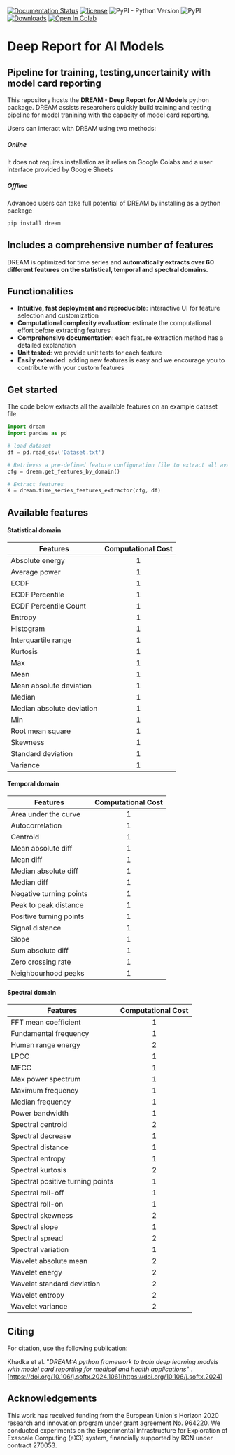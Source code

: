 [![Documentation Status](https://readthedocs.org/projects/dream/badge/?version=latest)](https://dream.readthedocs.io/en/latest/?badge=latest)
[![license](https://img.shields.io/badge/License-BSD%203-brightgreen)](https://github.com/piinyin/dream/blob/master/LICENSE.txt)
![PyPI - Python Version](https://img.shields.io/pypi/pyversions/dream)
![PyPI](https://img.shields.io/pypi/v/dream)
[![Downloads](https://pepy.tech/badge/dream)](https://pepy.tech/project/dream)
[![Open In Colab](https://colab.research.google.com/assets/colab-badge.svg)](https://colab.research.google.com/github/piiyin/dream/blob/master/notebooks/dream_eeg_Example.ipynb)

# Deep Report for AI Models
## Pipeline for training, testing,uncertainity with  model card reporting
This repository hosts the **DREAM - Deep Report for AI Models** python package. DREAM  assists researchers quickly build training and testing pipeline for model tranining with the capacity of model card reporting.

Users can interact with DREAM using two methods:
##### Online
It does not requires installation as it relies on Google Colabs and a user interface provided by Google Sheets

##### Offline
Advanced users can take full potential of DREAM by installing as a python package
```python
pip install dream
```

## Includes a comprehensive number of features
DREAM is optimized for time series and **automatically extracts over 60 different features on the statistical, temporal and spectral domains.**

## Functionalities
* **Intuitive, fast deployment and reproducible**: interactive UI for feature selection and customization
* **Computational complexity evaluation**: estimate the computational effort before extracting features
* **Comprehensive documentation**: each feature extraction method has a detailed explanation
* **Unit tested**: we provide unit tests for each feature
* **Easily extended**: adding new features is easy and we encourage you to contribute with your custom features

## Get started
The code below extracts all the available features on an example dataset file.

```python
import dream
import pandas as pd

# load dataset
df = pd.read_csv('Dataset.txt')

# Retrieves a pre-defined feature configuration file to extract all available features
cfg = dream.get_features_by_domain()

# Extract features
X = dream.time_series_features_extractor(cfg, df)
```

## Available features

#### Statistical domain
| Features                   | Computational Cost |
|----------------------------|:------------------:|
| Absolute energy            |          1         |
| Average power              |          1         |
| ECDF                       |          1         |
| ECDF Percentile            |          1         |
| ECDF Percentile Count      |          1         |
| Entropy                    |          1         |
| Histogram                  |          1         |
| Interquartile range        |          1         |
| Kurtosis                   |          1         |
| Max                        |          1         |
| Mean                       |          1         |
| Mean absolute deviation    |          1         |
| Median                     |          1         |
| Median absolute deviation  |          1         |
| Min                        |          1         |
| Root mean square           |          1         |
| Skewness                   |          1         |
| Standard deviation         |          1         |
| Variance                   |          1         |


#### Temporal domain
| Features                   | Computational Cost |
|----------------------------|:------------------:|
| Area under the curve       |          1         |
| Autocorrelation            |          1         |
| Centroid                   |          1         |
| Mean absolute diff         |          1         |
| Mean diff                  |          1         |
| Median absolute diff       |          1         |
| Median diff                |          1         |
| Negative turning points    |          1         |
| Peak to peak distance      |          1         |
| Positive turning points    |          1         |
| Signal distance            |          1         |
| Slope                      |          1         |
| Sum absolute diff          |          1         |
| Zero crossing rate         |          1         |
| Neighbourhood peaks        |          1         |


#### Spectral domain
| Features                          | Computational Cost |
|-----------------------------------|:------------------:|
| FFT mean coefficient              |          1         |
| Fundamental frequency             |          1         |
| Human range energy                |          2         |
| LPCC                              |          1         |
| MFCC                              |          1         |
| Max power spectrum                |          1         |
| Maximum frequency                 |          1         |
| Median frequency                  |          1         |
| Power bandwidth                   |          1         |
| Spectral centroid                 |          2         |
| Spectral decrease                 |          1         |
| Spectral distance                 |          1         |
| Spectral entropy                  |          1         |
| Spectral kurtosis                 |          2         |
| Spectral positive turning points  |          1         |
| Spectral roll-off                 |          1         |
| Spectral roll-on                  |          1         |
| Spectral skewness                 |          2         |
| Spectral slope                    |          1         |
| Spectral spread                   |          2         |
| Spectral variation                |          1         |
| Wavelet absolute mean             |          2         |
| Wavelet energy                    |          2         |
| Wavelet standard deviation        |          2         |
| Wavelet entropy                   |          2         |
| Wavelet variance                  |          2         |


## Citing
For citation, use the following publication:

Khadka et al. "*DREAM:A python framework to train deep learning models with model card reporting for medical and health applications*" . [https://doi.org/10.106/j.softx.2024.106](https://doi.org/10.106/j.softx.2024)

## Acknowledgements
This work has received funding from the European Union's Horizon 2020 research and innovation program under grant agreement No. 964220. We conducted experiments on the Experimental Infrastructure for Exploration of Exascale Computing (eX3) system, financially supported by RCN under contract 270053.
